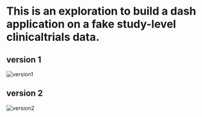 # This is an exploration to build a dash application on a fake study-level clinicaltrials data.

## version 1

![version1](https://user-images.githubusercontent.com/31999268/94092420-bb030a00-fde8-11ea-9b96-3a244cd3169e.png)

## version 2

![version2](https://user-images.githubusercontent.com/31999268/96389108-7cf4ce00-117b-11eb-95d4-a7bbbb880d09.gif)
